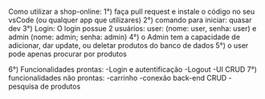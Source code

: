 Como utilizar a shop-online: 
1°) faça pull request e instale o código no seu vsCode (ou qualquer app que utilizares)
2°) comando para iniciar: quasar dev
3°) Login: O login possue 2 usuários: user: (nome: user, senha: user) e admin (nome: admin; senha: admin)
4°) o Admin tem a capacidade de adicionar, dar update, ou deletar produtos do banco de dados
5°) o user pode apenas procurar por produtos

6°) Funcionalidades prontas: 
-Login e autentificação
-Logout
-UI CRUD
7°) funcionalidades não prontas: 
-carrinho
-conexão back-end CRUD
-pesquisa de produtos
